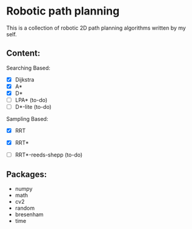 # Robotic path planning
This is a collection of robotic 2D path planning algorithms written by my self.

## Content:

Searching Based:
- [x] Dijkstra
- [x] A*
- [x] D*
- [ ] LPA* (to-do)
- [ ] D*-lite (to-do)

Sampling Based:
- [x] RRT
- [x] RRT*
- [ ] RRT*-reeds-shepp (to-do)


## Packages:
* numpy
* math
* cv2
* random
* bresenham
* time
